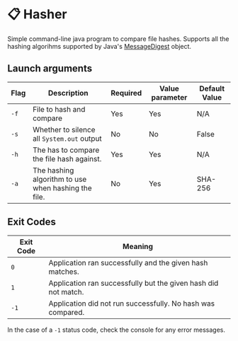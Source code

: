 # :clipboard: Hasher 
Simple command-line java program to compare file hashes.
Supports all the hashing algorihms supported by Java's [MessageDigest](https://docs.oracle.com/en/java/javase/16/docs/api/java.base/java/security/MessageDigest.html) object.

## Launch arguments
| Flag | Description | Required | Value parameter |Default Value |
|------|-------------|----------|----------|--------|
| `-f` | File to hash and compare | Yes | Yes | N/A |
| `-s` | Whether to silence all `System.out` output | No | No | False |
| `-h` | The has to compare the file hash against. | Yes | Yes | N/A |
| `-a` | The hashing algorithm to use when hashing the file. | No | Yes | SHA-256 |

## Exit Codes
| Exit Code | Meaning |
|-|-|
| `0` | Application ran successfully and the given hash matches.|
| `1` | Application ran successfully but the given hash did not match. |
| `-1` | Application did not run successfully. No hash was compared. |

In the case of a `-1` status code, check the console for any error messages.
